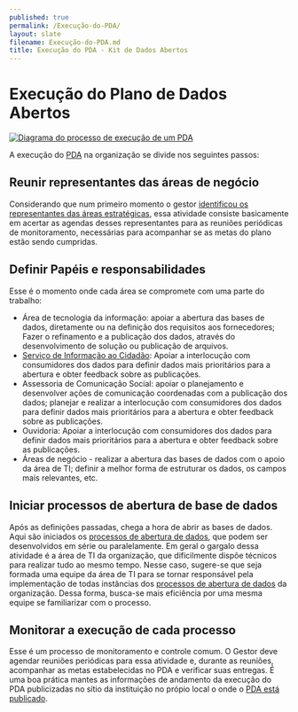 ```yaml
---
published: true
permalink: /Execução-do-PDA/
layout: slate
filename: Execução-do-PDA.md
title: Execução do PDA - Kit de Dados Abertos
---
```


Execução do Plano de Dados Abertos
====

[<img alt="Diagrama do processo de execução de um PDA" src="https://raw.githubusercontent.com/dadosgovbr/kit/master/public/img/Processo%20Execu%C3%A7%C3%A3o%20PDA.png">](https://raw.githubusercontent.com/dadosgovbr/kit/master/public/img/Processo%20Execu%C3%A7%C3%A3o%20PDA%20-%20com%20titulo.png)

A execução do
<abbr name="Plano de Dados Abertos">[PDA](Glossário.md#pda)</abbr>
na organização se divide nos seguintes passos:


## Reunir representantes das áreas de negócio

Considerando que num primeiro momento o gestor [identificou os representantes das áreas estratégicas](Processo-sist%C3%AAmico.md#representantes), essa atividade consiste basicamente em acertar as agendas desses representantes para as reuniões periódicas de monitoramento, necessárias para acompanhar se as metas do plano estão sendo cumpridas.

## Definir Papéis e responsabilidades

Esse é o momento onde cada área se compromete com uma parte do trabalho:

* Área de tecnologia da informação: apoiar a abertura das bases de dados, diretamente ou na definição dos requisitos aos fornecedores; Fazer o refinamento e a publicação dos dados, através do desenvolvimento de solução ou publicação de arquivos.
* [Serviço de Informação ao Cidadão](Glossário.md#sic): Apoiar a interlocução com consumidores dos dados para definir dados mais prioritários para a abertura e obter feedback sobre as publicações.
* Assessoria de Comunicação Social: apoiar o planejamento e desenvolver ações de comunicação coordenadas com a publicação dos dados; planejar e realizar a interlocução com consumidores dos dados para definir dados mais prioritários para a abertura e obter feedback sobre as publicações.
* Ouvidoria: Apoiar a interlocução com consumidores dos dados para definir dados mais prioritários para a abertura e obter feedback sobre as publicações.
* Áreas de negócio - realizar a abertura das bases de dados com o apoio da área de TI; definir a melhor forma de estruturar os dados, os campos mais relevantes, etc.

## Iniciar processos de abertura de base de dados

Após as definições passadas, chega a hora de abrir as bases de dados. Aqui são iniciados os 
[processos de abertura de dados](Abertura-de-dados.md), que podem ser desenvolvidos em série ou paralelamente. 
Em geral o gargalo dessa atividade é a área de TI da organização, que dificilmente dispõe técnicos para realizar tudo ao mesmo tempo. 
Nesse caso, sugere-se que seja formada uma equipe da área de TI para se tornar
responsável pela implementação de todas instâncias dos
[processos de abertura de dados](Abertura-de-dados.md) da organização.
Dessa forma, busca-se mais eficiência por uma mesma equipe se familiarizar com
o processo.

## Monitorar a execução de cada processo

Esse é um processo de monitoramento e controle comum. O Gestor deve agendar
reuniões periódicas para essa atividade e, durante as reuniões, acompanhar as
metas estabelecidas no PDA e verificar suas entregas.
É uma boa prática mantes as informações de andamento da execução do PDA 
publicizadas no sítio da instituição no própio local o onde o 
[PDA está publicado](Processo-sist%C3%AAmico.md#publica%C3%A7%C3%A3o-do-pda-).
